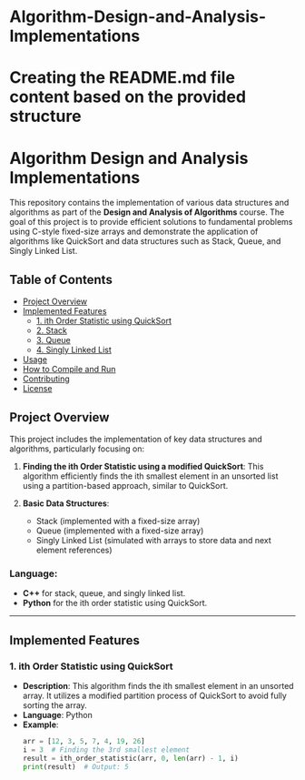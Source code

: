 # Algorithm-Design-and-Analysis-Implementations
# Creating the README.md file content based on the provided structure

# Algorithm Design and Analysis Implementations

This repository contains the implementation of various data structures and algorithms as part of the **Design and Analysis of Algorithms** course. The goal of this project is to provide efficient solutions to fundamental problems using C-style fixed-size arrays and demonstrate the application of algorithms like QuickSort and data structures such as Stack, Queue, and Singly Linked List.

## Table of Contents
- [Project Overview](#project-overview)
- [Implemented Features](#implemented-features)
  - [1. ith Order Statistic using QuickSort](#1-ith-order-statistic-using-quicksort)
  - [2. Stack](#2-stack)
  - [3. Queue](#3-queue)
  - [4. Singly Linked List](#4-singly-linked-list)
- [Usage](#usage)
- [How to Compile and Run](#how-to-compile-and-run)
- [Contributing](#contributing)
- [License](#license)

## Project Overview

This project includes the implementation of key data structures and algorithms, particularly focusing on:

1. **Finding the ith Order Statistic using a modified QuickSort**: This algorithm efficiently finds the ith smallest element in an unsorted list using a partition-based approach, similar to QuickSort.

2. **Basic Data Structures**:
    - Stack (implemented with a fixed-size array)
    - Queue (implemented with a fixed-size array)
    - Singly Linked List (simulated with arrays to store data and next element references)

### Language:
- **C++** for stack, queue, and singly linked list.
- **Python** for the ith order statistic using QuickSort.

---

## Implemented Features

### 1. ith Order Statistic using QuickSort

- **Description**: This algorithm finds the ith smallest element in an unsorted array. It utilizes a modified partition process of QuickSort to avoid fully sorting the array.
- **Language**: Python
- **Example**:
  ```python
  arr = [12, 3, 5, 7, 4, 19, 26]
  i = 3  # Finding the 3rd smallest element
  result = ith_order_statistic(arr, 0, len(arr) - 1, i)
  print(result)  # Output: 5
